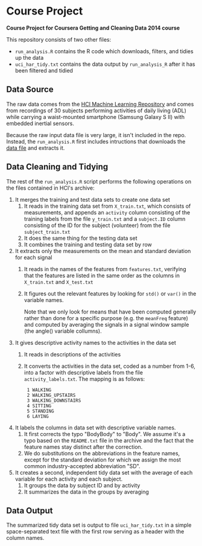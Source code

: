 Course Project
==============
**Course Project for Coursera Getting and Cleaning Data 2014 course**

This repository consists of two other files:

- `run_analysis.R` contains the R code which downloads, filters, and tidies
  up the data
- `uci_har_tidy.txt` contains the data output by `run_analysis_R` after
  it has been filtered and tidied


Data Source
-----------
The raw data comes from the [HCI Machine Learning
Repository](http://archive.ics.uci.edu/ml/datasets/Human+Activity+Recognition+Using+Smartphones)
and comes from recordings of 30 subjects performing activities of daily living
(ADL) while carrying a waist-mounted smartphone (Samsung Galaxy S II) with
embedded inertial sensors.


Because the raw input data file is very large, it isn't included in the repo. 
Instead, the `run_analysis.R` first includes intructions that downloads the
[data
file](https://d396qusza40orc.cloudfront.net/getdata%2Fprojectfiles%2FUCI%20HAR%20Dataset.zip)
and extracts it.

Data Cleaning and Tidying
-------------------------

The rest of the `run_analysis.R` script performs the following operations on
the files contained in HCI's archive:

1. It merges the training and test data sets to create one data set
    1. It reads in the training data set from `X_train.txt`, which consists of
        measurements, and appends an `activity` column consisting of the
        training labels from the file `y_train.txt` and a `subject.ID` column
        consisting of the ID for the subject (volunteer) from the file
        `subject_train.txt`
    1. It does the same thing for the testing data set
    1. It combines the training and testing data set by row
1. It extracts only the measurements on the mean and standard deviation for
   each signal
    1. It reads in the names of the features from `features.txt`, verifying
        that the features are listed in the same order as the columns in
        `X_train.txt` and `X_test.txt`
    1. It figures out the relevant features by looking for `std()` or
       `var()` in the variable names.

       Note that we only look for means that have been computed generally
       rather than done for a specific purpose (e.g. the `meanFreq` feature) and
       computed by averaging the signals in a signal window sample
       (the angle() variable collumns).
1. It gives descriptive activity names to the activities in the data set
    1. It reads in descriptions of the activities
    1. It converts the activities in the data set, coded as a number from
       1-6, into a factor with descriptive labels from the file
       `activity_labels.txt`.  The mapping is as follows:

            1 WALKING
            2 WALKING_UPSTAIRS
            3 WALKING_DOWNSTAIRS
            4 SITTING
            5 STANDING
            6 LAYING
1. It labels the columns in data set with descriptive variable names.
    1. It first corrects the typo "BodyBody" to "Body".  We assume it's a typo
        based on the `README.txt` file in the archive and the fact that
        the feature names stay distinct after the correction.
    1. We do substitutions on the abbreviations in the feature names, except
        for the standard deviation for which we assign the most common
        industry-accepted abbreviation "SD".
1. It creates a second, independent tidy data set with the average of each
variable for each activity and each subject.
    1. It groups the data by subject ID and by activity
    1. It summarizes the data in the groups by averaging


Data Output
-----------

The summarized tidy data set is output to file `uci_har_tidy.txt` in a simple
space-separated text file with the first row serving as a header with the
column names.
